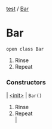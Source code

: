 [test](../index.md) / [Bar](./index.md)

# Bar

`open class Bar`

 1. Rinse
 2. Repeat


### Constructors

| [&lt;init&gt;](-init-.md) | `Bar()`<br>
1. Rinse
 2. Repeat
 <br> |

